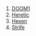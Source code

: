 1. [DOOM1](https://dogesploitdev.github.io/chocodoom_wasm/doom1-wasm/index.html)
2. [Heretic](https://dogesploitdev.github.io/chocodoom_wasm/heretic-wasm/index.html)
3. [Hexen](https://dogesploitdev.github.io/chocodoom_wasm/hexen-wasm/index.html)
4. [Strife](https://dogesploitdev.github.io/chocodoom_wasm/strife-wasm/index.html)
